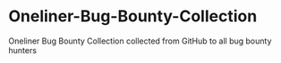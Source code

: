 # Oneliner-Bug-Bounty-Collection
Oneliner Bug Bounty Collection collected from GitHub to all bug bounty hunters
